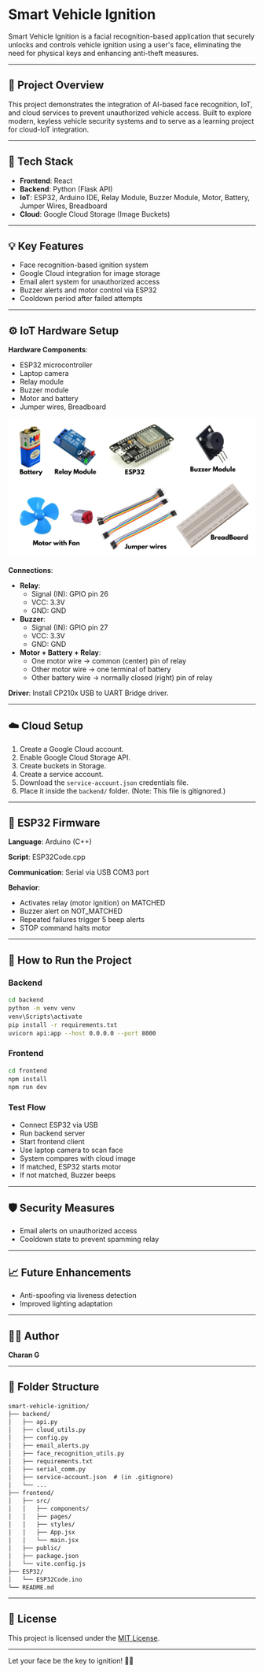 # Smart Vehicle Ignition

Smart Vehicle Ignition is a facial recognition-based application that securely unlocks and controls vehicle ignition using a user's face, eliminating the need for physical keys and enhancing anti-theft measures.

---

## 🚀 Project Overview
This project demonstrates the integration of AI-based face recognition, IoT, and cloud services to prevent unauthorized vehicle access. Built to explore modern, keyless vehicle security systems and to serve as a learning project for cloud-IoT integration.

---

## 🔧 Tech Stack
- **Frontend**: React
- **Backend**: Python (Flask API)
- **IoT**: ESP32, Arduino IDE, Relay Module, Buzzer Module, Motor, Battery, Jumper Wires, Breadboard
- **Cloud**: Google Cloud Storage (Image Buckets)

---

## 💡 Key Features
- Face recognition-based ignition system
- Google Cloud integration for image storage
- Email alert system for unauthorized access
- Buzzer alerts and motor control via ESP32
- Cooldown period after failed attempts

---

## ⚙️ IoT Hardware Setup
**Hardware Components**:
- ESP32 microcontroller
- Laptop camera
- Relay module
- Buzzer module
- Motor and battery
- Jumper wires, Breadboard

![Setup Image](/images/IOT%20COMPONENTS.png)

**Connections**:
- **Relay**:
  - Signal (IN): GPIO pin 26
  - VCC: 3.3V
  - GND: GND
- **Buzzer**:
  - Signal (IN): GPIO pin 27
  - VCC: 3.3V
  - GND: GND
- **Motor + Battery + Relay**:
  - One motor wire → common (center) pin of relay
  - Other motor wire → one terminal of battery
  - Other battery wire → normally closed (right) pin of relay

**Driver**: Install CP210x USB to UART Bridge driver.

---

## ☁️ Cloud Setup
1. Create a Google Cloud account.
2. Enable Google Cloud Storage API.
3. Create buckets in Storage.
4. Create a service account.
5. Download the `service-account.json` credentials file.
6. Place it inside the `backend/` folder. (Note: This file is gitignored.)

---

## 🔌 ESP32 Firmware
**Language**: Arduino (C++)

**Script**: ESP32Code.cpp

**Communication**: Serial via USB COM3 port

**Behavior**:
- Activates relay (motor ignition) on MATCHED
- Buzzer alert on NOT_MATCHED
- Repeated failures trigger 5 beep alerts
- STOP command halts motor

---

## 🧪 How to Run the Project
### Backend
```bash
cd backend
python -m venv venv
venv\Scripts\activate
pip install -r requirements.txt
uvicorn api:app --host 0.0.0.0 --port 8000
```

### Frontend
```bash
cd frontend
npm install
npm run dev
```

### Test Flow
- Connect ESP32 via USB
- Run backend server
- Start frontend client
- Use laptop camera to scan face
- System compares with cloud image
- If matched, ESP32 starts motor
- If not matched, Buzzer beeps

---

## 🛡️ Security Measures
- Email alerts on unauthorized access
- Cooldown state to prevent spamming relay

---

## 📈 Future Enhancements
- Anti-spoofing via liveness detection
- Improved lighting adaptation

---

## 👨‍💻 Author
**Charan G**

---

## 📂 Folder Structure
```
smart-vehicle-ignition/
├── backend/
│   ├── api.py
│   ├── cloud_utils.py
│   ├── config.py
│   ├── email_alerts.py
│   ├── face_recognition_utils.py
│   ├── requirements.txt
│   ├── serial_comm.py
│   ├── service-account.json  # (in .gitignore)
│   └── ...
├── frontend/
│   ├── src/
│   │   ├── components/
│   │   ├── pages/
│   │   ├── styles/
│   │   ├── App.jsx
│   │   └── main.jsx
│   ├── public/
│   ├── package.json
│   └── vite.config.js
├── ESP32/
│   └── ESP32Code.ino
└── README.md
```

---



## 📝 License
This project is licensed under the [MIT License](LICENSE).

---

Let your face be the key to ignition! 🔑🚗

